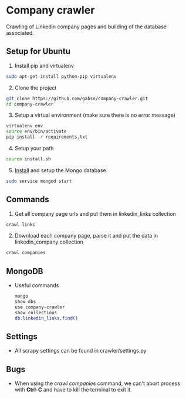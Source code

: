# Company crawler

Crawling of Linkedin company pages and building of the database associated.

## Setup for Ubuntu

1. Install pip and virtualenv

  ```bash
  sudo apt-get install python-pip virtualenv
  ```
  
2. Clone the project

  ```bash
  git clone https://github.com/gabsn/company-crawler.git
  cd company-crawler
  ```
  
3. Setup a virtual environment (make sure there is no error message)

  ```bash
  virtualenv env
  source env/bin/activate
  pip install -r requirements.txt
  ```
  
4. Setup your path

  ```bash
  source install.sh
  ```
  
5. [Install](https://docs.mongodb.com/manual/tutorial/install-mongodb-on-ubuntu/) and setup the Mongo database

  ```bash
  sudo service mongod start
  ```

## Commands

1. Get all company page urls and put them in linkedin_links collection

  ```bash
  crawl links
  ```

2. Download each company page, parse it and put the data in linkedin_company collection

  ```bash
  crawl companies
  ```

## MongoDB
- Useful commands

  ```bash
  mongo
  show dbs
  use company-crawler
  show collections
  db.linkedin_links.find()
  ```

## Settings

- All scrapy settings can be found in crawler/settings.py

## Bugs

- When using the _crawl companies_ command, we can't abort process with **Ctrl-C** and have to kill the terminal to exit it.
